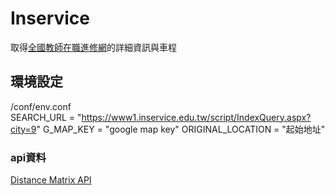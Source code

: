 # Inservice

取得[全國教師在職進修網](https://www1.inservice.edu.tw/index2-3.aspx)的詳細資訊與車程

## 環境設定

/conf/env.conf  
SEARCH_URL = "https://www1.inservice.edu.tw/script/IndexQuery.aspx?city=9"
G_MAP_KEY = "google map key"
ORIGINAL_LOCATION = "起始地址"

### api資料

[Distance Matrix API](https://developers.google.com/maps/documentation/distance-matrix/intro#travel_modes)
